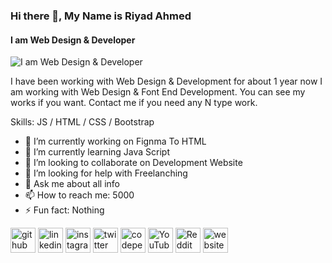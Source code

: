 ### Hi there 👋, My Name is Riyad Ahmed
#### I am Web Design & Developer
![I am Web Design & Developer](https://i.ibb.co/ykDhsbY/Untitled-design.gif)

I have been working with Web Design & Development for about 1 year now I am working with Web Design & Font End Development. You can see my works if you want. Contact me if you need any N type work.

Skills: JS / HTML / CSS / Bootstrap

- 🔭 I’m currently working on Fignma To HTML 
- 🌱 I’m currently learning Java Script 
- 👯 I’m looking to collaborate on Development Website 
- 🤔 I’m looking for help with Freelanching 
- 💬 Ask me about all info 
- 📫 How to reach me: 5000 
- ⚡ Fun fact: Nothing 


[<img src='https://cdn.jsdelivr.net/npm/simple-icons@3.0.1/icons/github.svg' alt='github' height='40'>](https://github.com/rbriyad2)  [<img src='https://cdn.jsdelivr.net/npm/simple-icons@3.0.1/icons/linkedin.svg' alt='linkedin' height='40'>](https://www.linkedin.com/in/md-rannu-ahmed-050ba6116/)  [<img src='https://cdn.jsdelivr.net/npm/simple-icons@3.0.1/icons/instagram.svg' alt='instagram' height='40'>](https://www.instagram.com/devsriyad/)  [<img src='https://cdn.jsdelivr.net/npm/simple-icons@3.0.1/icons/twitter.svg' alt='twitter' height='40'>](https://twitter.com/rbriyad2)  [<img src='https://cdn.jsdelivr.net/npm/simple-icons@3.0.1/icons/codepen.svg' alt='codepen' height='40'>](https://codepen.io/rbriyad2)  [<img src='https://cdn.jsdelivr.net/npm/simple-icons@3.0.1/icons/youtube.svg' alt='YouTube' height='40'>](https://www.youtube.com/channel/UCB-5gjCXV0eal3_unIvKjBg)  [<img src='https://cdn.jsdelivr.net/npm/simple-icons@3.0.1/icons/reddit.svg' alt='Reddit' height='40'>](https://www.reddit.com/user/rbriyad2)  [<img src='https://cdn.jsdelivr.net/npm/simple-icons@3.0.1/icons/icloud.svg' alt='website' height='40'>](www.hyipfree.com)  


